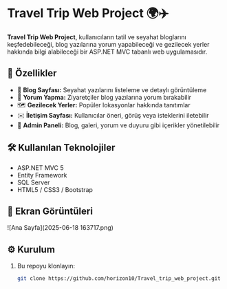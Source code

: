 # Travel Trip Web Project 🌍✈️

**Travel Trip Web Project**, kullanıcıların tatil ve seyahat bloglarını keşfedebileceği, blog yazılarına yorum yapabileceği ve gezilecek yerler hakkında bilgi alabileceği bir ASP.NET MVC tabanlı web uygulamasıdır.

## 🚀 Özellikler

- 📌 **Blog Sayfası:** Seyahat yazılarını listeleme ve detaylı görüntüleme
- 💬 **Yorum Yapma:** Ziyaretçiler blog yazılarına yorum bırakabilir
- 🗺️ **Gezilecek Yerler:** Popüler lokasyonlar hakkında tanıtımlar
- ✉️ **İletişim Sayfası:** Kullanıcılar öneri, görüş veya isteklerini iletebilir
- 🔧 **Admin Paneli:** Blog, galeri, yorum ve duyuru gibi içerikler yönetilebilir

## 🛠️ Kullanılan Teknolojiler

- ASP.NET MVC 5
- Entity Framework
- SQL Server
- HTML5 / CSS3 / Bootstrap

## 📸 Ekran Görüntüleri

![Ana Sayfa](2025-06-18 163717.png)

## ⚙️ Kurulum

1. Bu repoyu klonlayın:
   ```bash
   git clone https://github.com/horizon10/Travel_trip_web_project.git

